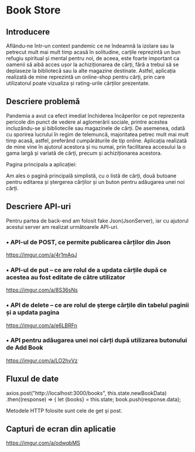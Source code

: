 # Book Store

## Introducere

Aflându-ne într-un context pandemic ce ne îndeamnă la izolare sau la petrecut mult mai mult timp acasă în solitudine, carțile reprezintă un bun refugiu spiritual și mental pentru noi, de aceea, este foarte important ca oamenii să aibă acces ușor la achiziționarea de cărți, fără a trebui să se deplaseze la bibliotecă sau la alte magazine destinate. Astfel, aplicația realizată de mine reprezintă un online-shop pentru cărți, prin care utilizatorul poate vizualiza și rating-urile cărților prezentate.

## Descriere problemă
Pandemia a avut ca efect imediat închiderea încăperilor ce pot reprezenta pericole din punct de vedere al aglomerării sociale, printre acestea incluzându-se și bibliotecile sau magazinele de cărți. De asemenea, odată cu sporirea lucrului în regim de telemuncă, majoritatea petrec mult mai mult timp acasă, astfel, preferând cumpărăturile de tip online. 
Aplicația realizată de mine vine în ajutorul acestora și nu numai, prin facilitarea accesului la o gama largă și variată de cărți, precum și achiziționarea acestora.

Pagina principala a aplicației:

Am ales o pagină principală simplistă, cu o listă de cărți, două butoane pentru editarea și ștergerea cărților și un buton pentru adăugarea unei noi cărți.
 

## Descriere API-uri
Pentru partea de back-end am folosit fake Json(JsonServer), iar cu ajutorul acestui server am realizat următoarele API-uri.
### •	API-ul de POST, ce permite publicarea cărților din Json

https://imgur.com/a/4r1mAqJ
 
### •	API-ul de put – ce are rolul de a updata cărțile după ce acestea au fost editate de către utilizator

https://imgur.com/a/8S36sNs

### •	API de delete – ce are rolul de șterge cărțile din tabelul paginii și a updata pagina

https://imgur.com/a/e6LBRFn

### •	API pentru adăugarea unei noi cărți după utilizarea butonului de Add Book

https://imgur.com/a/LO2hvVz
             

## Fluxul de date
axios.post("http://localhost:3000/books", this.state.newBookData)
    .then((response) => {
      let {books} = this.state; 
      book.push(response.data);

Metodele HTTP folosite sunt cele de get și post.


## Capturi de ecran din aplicatie

https://imgur.com/a/odwqbMS


 
